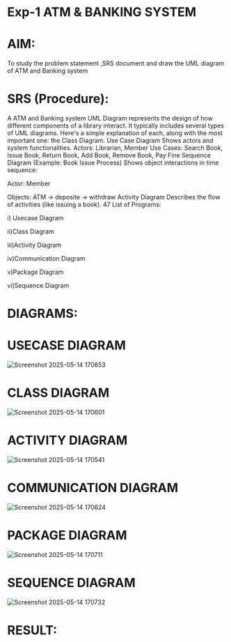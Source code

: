 # Exp-1 ATM & BANKING SYSTEM

# AIM:
To study the problem statement ,SRS document and draw the UML diagram of ATM and Banking system 
# SRS (Procedure):
A ATM and Banking system UML Diagram represents the design of how different components of a library interact. It typically includes several types of UML diagrams. Here's a simple explanation of each, along with the most important one: the Class Diagram.
Use Case Diagram
Shows actors and system functionalities.
Actors: Librarian, Member
Use Cases: Search Book, Issue Book, Return Book, Add Book, Remove Book, Pay Fine
Sequence Diagram (Example: Book Issue Process)
Shows object interactions in time sequence:

Actor: Member

Objects: ATM → deposite → withdraw
Activity Diagram
Describes the flow of activities (like issuing a book).
47
List of Programs:

i) Usecase Diagram

ii)Class Diagram

iii)Activity Diagram

iv)Communication Diagram

v)Package Diagram

vi)Sequence Diagram

# DIAGRAMS:
# USECASE DIAGRAM
![Screenshot 2025-05-14 170653](https://github.com/user-attachments/assets/e35ac857-8bed-415a-ba75-2ab95b422c2d)

# CLASS DIAGRAM

![Screenshot 2025-05-14 170601](https://github.com/user-attachments/assets/2dd47bf2-6573-4337-a235-555bde943b60)

# ACTIVITY DIAGRAM
![Screenshot 2025-05-14 170541](https://github.com/user-attachments/assets/f0ee5845-d409-4c90-b04b-9120c24648dc)

# COMMUNICATION DIAGRAM
![Screenshot 2025-05-14 170624](https://github.com/user-attachments/assets/7013fbe9-7abe-4c02-9319-ff701d308c97)

# PACKAGE DIAGRAM
![Screenshot 2025-05-14 170711](https://github.com/user-attachments/assets/0ca53242-9ff4-44ee-a6df-3cce0b87e161)

# SEQUENCE DIAGRAM
![Screenshot 2025-05-14 170732](https://github.com/user-attachments/assets/d3b36889-8970-4cf7-8f05-ea45433e3dec)




# RESULT:

